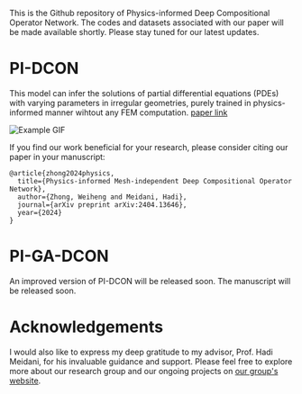 This is the Github repository of Physics-informed Deep Compositional Operator Network. The codes and datasets associated with our paper will be made available shortly. Please stay tuned for our latest updates.

# PI-DCON

This model can infer the solutions of partial differential equations (PDEs) with varying parameters in irregular geometries, purely trained in physics-informed manner wihtout any FEM computation. [paper link](https://arxiv.org/pdf/2404.13646)

![Example GIF](images/darcy_dcon.gif)

If you find our work beneficial for your research, please consider citing our paper in your manuscript:
```
@article{zhong2024physics,
  title={Physics-informed Mesh-independent Deep Compositional Operator Network},
  author={Zhong, Weiheng and Meidani, Hadi},
  journal={arXiv preprint arXiv:2404.13646},
  year={2024}
}
```

# PI-GA-DCON

An improved version of PI-DCON will be released soon. The manuscript will be released soon.

# Acknowledgements

I would also like to express my deep gratitude to my advisor, Prof. Hadi Meidani, for his invaluable guidance and support. Please feel free to explore more about our research group and our ongoing projects on [our group's website](https://uq.cee.illinois.edu/).


